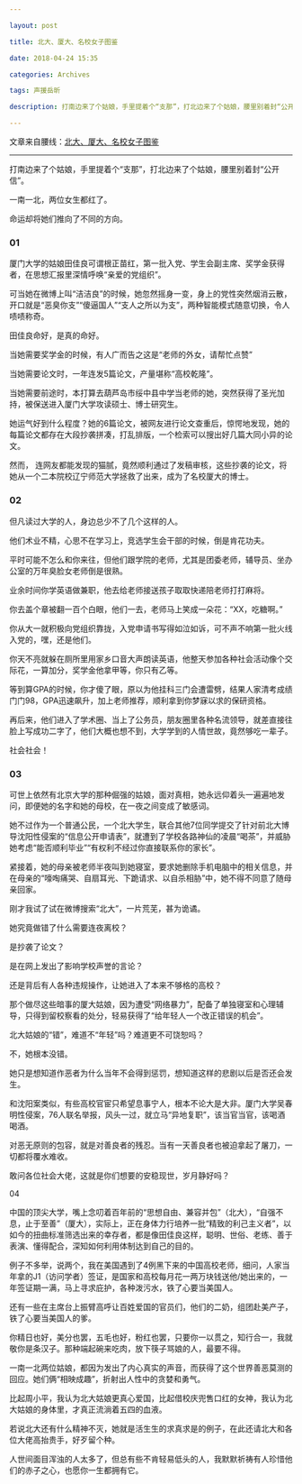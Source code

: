 ```yaml
---

layout: post

title: 北大、厦大、名校女子图鉴

date: 2018-04-24 15:35

categories: Archives

tags: 声援岳昕

description: 打南边来了个姑娘，手里提着个“支那”，打北边来了个姑娘，腰里别着封“公开信”。

---
```


文章来自腰线：[北大、厦大、名校女子图鉴](https://mp.weixin.qq.com/s/HGLtXThz4B57H5-M-gW-UQ)

---

打南边来了个姑娘，手里提着个“支那”，打北边来了个姑娘，腰里别着封“公开信”。

一南一北，两位女生都红了。

命运却将她们推向了不同的方向。

### 01

厦门大学的姑娘田佳良可谓根正苗红，第一批入党、学生会副主席、奖学金获得者，在思想汇报里深情呼唤“亲爱的党组织”。

可当她在微博上叫“洁洁良”的时候，她忽然摇身一变，身上的党性突然烟消云散，开口就是“恶臭你支”“傻逼国人”“支人之所以为支”，两种智能模式随意切换，令人啧啧称奇。

田佳良命好，是真的命好。

当她需要奖学金的时候，有人广而告之这是“老师的外女，请帮忙点赞”

当她需要论文时，一年连发5篇论文，产量堪称“高校乾隆”。

当她需要前途时，本打算去葫芦岛市绥中县中学当老师的她，突然获得了圣光加持，被保送进入厦门大学攻读硕士、博士研究生。

她运气好到什么程度？她的6篇论文，被网友进行论文查重后，惊愕地发现，她的每篇论文都存在大段抄袭拼凑，打乱排版，一个检索可以搜出好几篇大同小异的论文。

然而， 连网友都能发现的猫腻，竟然顺利通过了发稿审核，这些抄袭的论文，将她从一个二本院校辽宁师范大学拯救了出来，成为了名校厦大的博士。

### 02

但凡读过大学的人，身边总少不了几个这样的人。

他们术业不精，心思不在学习上，竞选学生会干部的时候，倒是肯花功夫。

平时可能不怎么和你来往，但他们跟学院的老师，尤其是团委老师，辅导员、坐办公室的万年臭脸女老师倒是很熟。

业余时间你学英语做兼职，他去给老师接送孩子取取快递陪老师打打麻将。

你去盖个章被翻一百个白眼，他们一去，老师马上笑成一朵花：“XX，吃糖啊。”

你从大一就积极向党组织靠拢，入党申请书写得如泣如诉，可不声不响第一批火线入党的，嘿，还是他们。

你天不亮就躲在厕所里用家乡口音大声朗读英语，他整天参加各种社会活动像个交际花，一算加分，奖学金他拿甲等，你只有乙等。

等到算GPA的时候，你才傻了眼，原以为他挂科三门会遭雷劈，结果人家清考成绩门门98，GPA迅速飙升，加上老师推荐，顺利拿到你梦寐以求的保研资格。

再后来，他们进入了学术圈、当上了公务员，朋友圈里各种名流领导，就差直接往脸上写成功二字了，他们大概也想不到，大学学到的人情世故，竟然够吃一辈子。

社会社会！

### 03

可世上依然有北京大学的那种倔强的姑娘，面对真相，她永远仰着头一遍遍地发问，即便她的名字和她的母校，在一夜之间变成了敏感词。

她不过作为一个普通公民，一个北大学生，联合其他7位同学提交了针对前北大博导沈阳性侵案的“信息公开申请表”，就遭到了学校各路神仙的凌晨“喝茶”，并威胁她考虑“能否顺利毕业”“有权利不经过你直接联系你的家长”。

紧接着，她的母亲被老师半夜叫到她寝室，要求她删除手机电脑中的相关信息，并在母亲的“嚎啕痛哭、自扇耳光、下跪请求、以自杀相胁”中，她不得不同意了随母亲回家。

刚才我试了试在微博搜索“北大”，一片荒芜，甚为诡谲。

她究竟做错了什么需要连夜离校？

是抄袭了论文？

是在网上发出了影响学校声誉的言论？

还是背后有人各种违规操作，让她进入了本来不够格的高校？

那个做尽这些暗事的厦大姑娘，因为遭受“网络暴力”，配备了单独寝室和心理辅导，只得到留校察看的处分，轻易获得了“给年轻人一个改正错误的机会”。

北大姑娘的“错”，难道不“年轻”吗？难道更不可饶恕吗？

不，她根本没错。

她只是想知道作恶者为什么当年不会得到惩罚，想知道这样的悲剧以后是否还会发生。

和沈阳案类似，有些高校官宦只希望息事宁人，根本不论大是大非。厦门大学吴春明性侵案，76人联名举报，风头一过，就立马“异地复职”，该当官当官，该喝酒喝酒。

对恶无原则的包容，就是对善良者的残忍。当有一天善良者也被迫拿起了屠刀，一切都将覆水难收。

敢问各位社会大佬，这就是你们想要的安稳现世，岁月静好吗？

04

中国的顶尖大学，嘴上念叨着百年前的“思想自由、兼容并包”（北大），“自强不息，止于至善”（厦大），实际上，正在身体力行培养一批“精致的利己主义者”，以如今的扭曲标准筛选出来的幸存者，都是像田佳良这样，聪明、世俗、老练、善于表演、懂得配合，深知如何利用体制达到自己的目的。

例子不多举，说两个，我在美国遇到了4例黑下来的中国高校老师，细问，人家当年拿的J1（访问学者）签证，是国家和高校每月花一两万块钱送他/她出来的，一年签证期一满，马上寻求庇护，各种泼污水，铁了心要当美国人。

还有一些在主席台上振臂高呼让百姓爱国的官员们，他们的二奶，组团赴美产子，铁了心要当美国人的爹。

你精日也好，美分也罢，五毛也好，粉红也罢，只要你一以贯之，知行合一，我就敬你是条汉子。那种端起碗来吃肉，放下筷子骂娘的人，最要不得。

一南一北两位姑娘，都因为发出了内心真实的声音，而获得了这个世界善恶莫测的回应。她们俩“相映成趣”，折射出人性中的贪婪和勇气。

比起周小平，我认为北大姑娘更真心爱国，比起借校庆兜售口红的女神，我认为北大姑娘的身体里，才真正流淌着五四的血液。

若说北大还有什么精神不灭，她就是活生生的求真求是的例子，在此还请北大和各位大佬高抬贵手，好歹留个种。

人世间面目浑浊的人太多了，但总有些不肯轻易低头的人，我默默祈祷有人珍惜他们的赤子之心，也愿你一生都拥有它。
